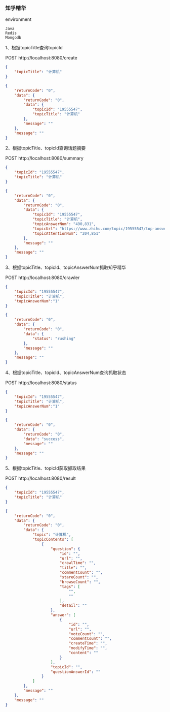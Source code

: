 ### 知乎精华

environment

```text
Java
Redis
Mongodb
```

1、根据topicTitle查询topicId

POST http://localhost:8080/create
```json
{
    "topicTitle": "计算机"
}
```

```json
{
    "returnCode": "0",
    "data": {
        "returnCode": "0",
        "data": {
            "topicId": "19555547",
            "topicTitle": "计算机"
        },
        "message": ""
    },
    "message": ""
}
```

2、根据topicTitle、topicId查询话题摘要

POST http://localhost:8080/summary
```json
{
    "topicId": "19555547",
    "topicTitle": "计算机"
}
```
```json
{
    "returnCode": "0",
    "data": {
        "returnCode": "0",
        "data": {
            "topicId": "19555547",
            "topicTitle": "计算机",
            "topicAnswerNum": "490,831",
            "topicUrl": "https://www.zhihu.com/topic/19555547/top-answers/",
            "topicAttentionNum": "204,851"
        },
        "message": ""
    },
    "message": ""
}
```

3、根据topicTitle、topicId、topicAnswerNum抓取知乎精华

POST http://localhost:8080/crawler
```json
{
    "topicId": "19555547",
    "topicTitle": "计算机",
    "topicAnswerNum":"1"
}
```
```json
{
    "returnCode": "0",
    "data": {
        "returnCode": "0",
        "data": {
            "status": "rushing"
        },
        "message": ""
    },
    "message": ""
}
```
4、根据topicTitle、topicId、topicAnswerNum查询抓取状态

POST http://localhost:8080/status
```json
{
    "topicId": "19555547",
    "topicTitle": "计算机",
    "topicAnswerNum":"1"
}
```
```json
{
    "returnCode": "0",
    "data": {
        "returnCode": "0",
        "data": "success",
        "message": ""
    },
    "message": ""
}
```
5、根据topicTitle、topicId获取抓取结果

POST http://localhost:8080/result
```json
{
    "topicId": "19555547",
    "topicTitle": "计算机"
}
```
```json
{
    "returnCode": "0",
    "data": {
        "returnCode": "0",
        "data": {
            "topic": "计算机",
            "topicContents": [
                {
                    "question": {
                        "id": "",
                        "url": "",
                        "crawlTime": "",
                        "title": "",
                        "commentCount": "",
                        "stareCount": "",
                        "browseCount": "",
                        "tags": [
                            "",
                            ""
                        ],
                        "detail": ""
                    },
                    "answer": [
                        {
                            "id": "",
                            "url": "",
                            "voteCount": "",
                            "commentCount": "",
                            "createTime": "",
                            "modifyTime": "",
                            "content": ""
                        }
                    ],
                    "topicId": "",
                    "questionAnswerId": ""
                }
            ]
        },
        "message": ""
    },
    "message": ""
}
```